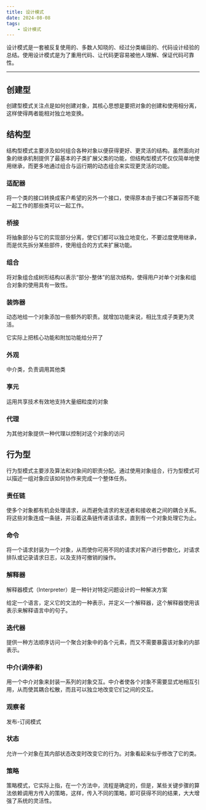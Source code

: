 ```yaml
---
title: 设计模式
date: 2024-08-08
tags:
    - 设计模式
---
```


设计模式是一套被反复使用的、多数人知晓的、经过分类编目的、代码设计经验的总结。使用设计模式是为了重用代码、让代码更容易被他人理解、保证代码可靠性。 

---

## 创建型

创建型模式关注点是如何创建对象，其核心思想是要把对象的创建和使用相分离，这样使得两者能相对独立地变换。

## 结构型

结构型模式主要涉及如何组合各种对象以便获得更好、更灵活的结构。虽然面向对象的继承机制提供了最基本的子类扩展父类的功能，但结构型模式不仅仅简单地使用继承，而更多地通过组合与运行期的动态组合来实现更灵活的功能。

### 适配器

将一个类的接口转换成客户希望的另外一个接口，使得原本由于接口不兼容而不能一起工作的那些类可以一起工作。

### 桥接

将抽象部分与它的实现部分分离，使它们都可以独立地变化，不要过度使用继承，而是优先拆分某些部件，使用组合的方式来扩展功能。

### 组合

将对象组合成树形结构以表示“部分-整体”的层次结构，使得用户对单个对象和组合对象的使用具有一致性。

### 装饰器

动态地给一个对象添加一些额外的职责。就增加功能来说，相比生成子类更为灵活。

它实际上把核心功能和附加功能给分开了

### 外观

中介类，负责调用其他类

### 享元

运用共享技术有效地支持大量细粒度的对象

### 代理

为其他对象提供一种代理以控制对这个对象的访问

## 行为型

行为型模式主要涉及算法和对象间的职责分配。通过使用对象组合，行为型模式可以描述一组对象应该如何协作来完成一个整体任务。

### 责任链

使多个对象都有机会处理请求，从而避免请求的发送者和接收者之间的耦合关系。将这些对象连成一条链，并沿着这条链传递该请求，直到有一个对象处理它为止。

### 命令

将一个请求封装为一个对象，从而使你可用不同的请求对客户进行参数化，对请求排队或记录请求日志，以及支持可撤销的操作。

### 解释器

解释器模式（Interpreter）是一种针对特定问题设计的一种解决方案

给定一个语言，定义它的文法的一种表示，并定义一个解释器，这个解释器使用该表示来解释语言中的句子。

### 迭代器

提供一种方法顺序访问一个聚合对象中的各个元素，而又不需要暴露该对象的内部表示。

### 中介(调停者)

用一个中介对象来封装一系列的对象交互。中介者使各个对象不需要显式地相互引用，从而使其耦合松散，而且可以独立地改变它们之间的交互。

### 观察者

发布-订阅模式

### 状态

允许一个对象在其内部状态改变时改变它的行为。对象看起来似乎修改了它的类。

### 策略

策略模式，它实际上指，在一个方法中，流程是确定的，但是，某些关键步骤的算法依赖调用方传入的策略，这样，传入不同的策略，即可获得不同的结果，大大增强了系统的灵活性。